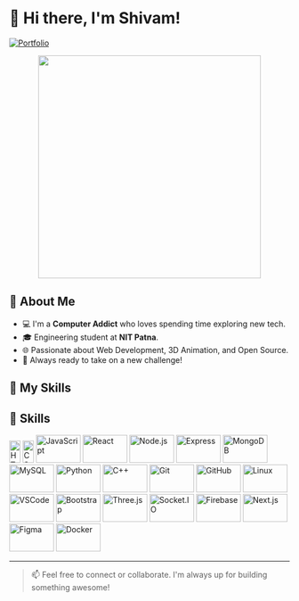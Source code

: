 # 👋 Hi there, I'm Shivam!  

[![Portfolio](https://img.shields.io/badge/Visit-My%20Portfolio-blue?style=for-the-badge&logo=firefox-browser)](https://shivam-gupta-portfolio-eight.vercel.app/)


<p align="center">
  <img src="https://media.giphy.com/media/qgQUggAC3Pfv687qPC/giphy.gif" width="400" />
</p>

## 🧠 About Me
- 💻 I'm a **Computer Addict** who loves spending time exploring new tech.
- 🎓 Engineering student at **NIT Patna**.
- 🌐 Passionate about Web Development, 3D Animation, and Open Source.
- 🚀 Always ready to take on a new challenge!

## 🚀 My Skills

## 🚀 Skills

<p align="left">
  <img src="https://cdn.jsdelivr.net/gh/devicons/devicon/icons/html5/html5-original.svg" height="40" width="20" alt="HTML" />
  <img src="https://cdn.jsdelivr.net/gh/devicons/devicon/icons/css3/css3-original.svg" height="40" width="20" alt="CSS" />
  <img src="https://cdn.jsdelivr.net/gh/devicons/devicon/icons/javascript/javascript-original.svg" height="50" width = "80" alt="JavaScript" />
  <img src="https://cdn.jsdelivr.net/gh/devicons/devicon/icons/react/react-original.svg" height="50" width = "80" alt="React" />
  <img src="https://cdn.jsdelivr.net/gh/devicons/devicon/icons/nodejs/nodejs-original.svg" height="50" width = "80" alt="Node.js" />
  <img src="https://cdn.jsdelivr.net/gh/devicons/devicon/icons/express/express-original.svg" height="50" width = "80" alt="Express" />
  <img src="https://cdn.jsdelivr.net/gh/devicons/devicon/icons/mongodb/mongodb-original.svg" height="50" width = "80" alt="MongoDB" />
  <img src="https://cdn.jsdelivr.net/gh/devicons/devicon/icons/mysql/mysql-original.svg" height="50" width = "80" alt="MySQL" />
  <img src="https://cdn.jsdelivr.net/gh/devicons/devicon/icons/python/python-original.svg" height="50" width = "80" alt="Python" />
  <img src="https://cdn.jsdelivr.net/gh/devicons/devicon/icons/cplusplus/cplusplus-original.svg" height="50" width = "80" alt="C++" />
  <img src="https://cdn.jsdelivr.net/gh/devicons/devicon/icons/git/git-original.svg" height="50" width = "80" alt="Git" />
  <img src="https://cdn.jsdelivr.net/gh/devicons/devicon/icons/github/github-original.svg" height="50" width = "80" alt="GitHub" />
  <img src="https://cdn.jsdelivr.net/gh/devicons/devicon/icons/linux/linux-original.svg" height="50" width = "80" alt="Linux" />
  <img src="https://cdn.jsdelivr.net/gh/devicons/devicon/icons/vscode/vscode-original.svg" height="50" width = "80" alt="VSCode" />
  <img src="https://cdn.jsdelivr.net/gh/devicons/devicon/icons/bootstrap/bootstrap-original.svg" height="50" width = "80" alt="Bootstrap" />
  <img src="https://cdn.jsdelivr.net/gh/devicons/devicon/icons/threejs/threejs-original.svg" height="50" width = "80" alt="Three.js" />
  <img src="https://cdn.jsdelivr.net/gh/devicons/devicon/icons/socketio/socketio-original.svg" height="50" width = "80" alt="Socket.IO" />
  <img src="https://cdn.jsdelivr.net/gh/devicons/devicon/icons/firebase/firebase-plain.svg" height="50" width = "80" alt="Firebase" />
  <img src="https://cdn.jsdelivr.net/gh/devicons/devicon/icons/nextjs/nextjs-original.svg" height="50" width = "80" alt="Next.js" />
  <img src="https://cdn.jsdelivr.net/gh/devicons/devicon/icons/figma/figma-original.svg" height="50" width = "80" alt="Figma" />
  <img src="https://cdn.jsdelivr.net/gh/devicons/devicon/icons/docker/docker-original.svg" height="50" width = "80" alt="Docker" />
</p>


---

> 📫 Feel free to connect or collaborate. I'm always up for building something awesome!
